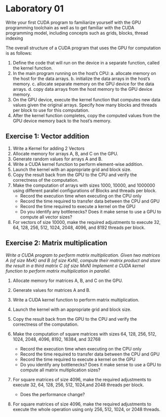 # Laboratory 01

Write your first CUDA program to familiarize yourself with the GPU programming toolchain as well as to get familiar with the CUDA programming model, including concepts such as grids, blocks,
thread indexing

The overall structure of a CUDA program that uses the GPU for computation is as follows:

1. Define the code that will run on the device in a separate function, called the kernel function.
2. In the main program running on the host’s CPU:
a. allocate memory on the host for the data arrays.
b. initialize the data arrays in the host’s memory.
c. allocate separate memory on the GPU device for the data arrays.
d. copy data arrays from the host memory to the GPU device memory.
3. On the GPU device, execute the kernel function that computes new data values given the original
arrays. Specify how many blocks and threads per block to use for this computation.
4. After the kernel function completes, copy the computed values from the GPU device memory back
to the host’s memory.

## **Exercise 1: Vector addition**

1. Write a Kernel for adding 2 Vectors
2. Allocate memory for arrays A, B, and C on the GPU.
3. Generate random values for arrays A and B.
4. Write a CUDA kernel function to perform element-wise addition.
5. Launch the kernel with an appropriate grid and block size.
6. Copy the result back from the GPU to the CPU and verify the correctness of the computation.
7. Make the computation of arrays with sizes 1000, 10000, and 1000000 using different parallel configurations of Blocks and threads per block.
    - Record the execution time when executing on the CPU only
    - Record the time required to transfer data between the CPU and GPU
    - Record the time required to execute a kernel on the GPU
    - Do you identify any bottlenecks? Does it make sense to use a GPU to compute all vector sizes?
8. For vectors of size 10000, make the required adjustments to execute 32, 64, 128, 256, 512, 1024, 2048,
4096, and 8192 threads per block.

## **Exercise 2: Matrix multiplication**

*Write a CUDA program to perform matrix multiplication. Given two matrices A (of size MxK) and B (of size KxN), compute their matrix product and store the result in a third matrix C (of size MxN) Implement a CUDA kernel function to perform matrix multiplication in parallel.*

1. Allocate memory for matrices A, B, and C on the GPU.
2. Generate values for matrices A and B.
3. Write a CUDA kernel function to perform matrix multiplication.
4. Launch the kernel with an appropriate grid and block size.
5. Copy the result back from the GPU to the CPU and verify the correctness of the computation.

6. Make the computation of square matrices with sizes 64, 128, 256, 512, 1024, 2048, 4096, 8192, 16384,
and 32768
    - Record the execution time when executing on the CPU only
    - Record the time required to transfer data between the CPU and GPU
    - Record the time required to execute a kernel on the GPU
    - Do you identify any bottlenecks? Does it make sense to use a GPU to compute all matrix multiplication sizes?

7. For square matrices of size 4096, make the required adjustments to execute 32, 64, 128, 256, 512, 1024,and 2048 threads per block.
    - Does the performance change?

8. For square matrices of size 4096, make the required adjustments to execute the whole operation using
only 256, 512, 1024, or 2048 threads.
